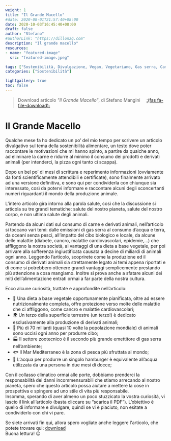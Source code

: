 ```yaml
---
weight: 1
title: "Il Grande Macello"
#date: 2020-08-01T21:57:40+08:00
date: 2020-10-03T16:45:40+08:00
draft: false
author: "Stefano"
#authorLink: "https://dillonzq.com"
description: "Il grande macello"
resources:
- name: "featured-image"
  src: "featured-image.jpeg"

tags: ["Sostenibilità, Divulgazione, Vegan, Vegetariano, Gas serra, Cambiamenti Climatici"]
categories: ["Sostenibilità"]

lightgallery: true
toc: false
---
```


> Download articolo _"Il Grande Macello"_, di Stefano Mangini &nbsp; &nbsp;  [:(fas fa-file-download):](/documents/ilgrandemacello.pdf)

# Il Grande Macello

Qualche mese fa ho dedicato un po’ del mio tempo per scrivere un articolo divulgativo sul tema della sostenibilità alimentare, un testo dove poter raccontare le motivazioni che mi hanno spinto, a partire da qualche anno, ad eliminare la carne e ridurre al minimo il consumo dei prodotti e derivati animali (per intenderci, la pizza ogni tanto ci scappa).  

Dopo un bel po’ di mesi di scrittura e reperimento informazioni (ovviamente da fonti scientificamente attendibili e certificate), sono finalmente arrivato ad una versione definitiva, e sono qui per condividerla con chiunque sia interessato, così da potervi informare e raccontare alcuni degli sconcertanti numeri riguardanti il mondo della produzione animale.  

L’intero articolo gira intorno alla parola salute, così che la discussione si articola su tre grandi tematiche: salute del nostro pianeta, salute del nostro corpo, e non ultima salute degli animali.  

Partendo da alcuni dati sul consumo di carne e derivati animali, nell’articolo si toccano vari temi: dalle emissioni di gas serra al consumo d’acqua e terra, da oceani senza pesci, all’impatto del cibo biologico e locale, da alcune delle malattie (diabete, cancro, malattie cardiovascolari, epidemie,…) che affliggono la nostra società, ai vantaggi di una dieta a base vegetale, per poi arrivare alla sofferenza ingiustificata causata a decine di miliardi di animali ogni anno.
Leggendo l’articolo, scoprirete come la produzione ed il consumo di derivati animali sia strettamente legato ai temi appena riportati e di come si potrebbero ottenere grandi vantaggi semplicemente prestando più attenzione a cosa mangiamo. Inoltre si prova anche a sfatare alcuni dei miti dell’alimentazione entrati ormai a far parte della nostra cultura.   

Ecco alcune curiosità, trattate e approfondite nell’articolo:  

- 🌱   Una dieta a base vegetale opportunamente pianificata, oltre ad essere nutrizionalmente completa, offre protezione verso molte delle malattie che ci affliggono, come cancro e malattie cardiovascolari;  
- 🌍   Un terzo della superficie terrestre (un terzo!) è dedicato esclusivamente alla produzione di derivati animali;   
- 🐄   Più di 70 miliardi (quasi 10 volte la popolazione mondiale) di animali sono uccisi ogni anno per produrre cibo;    
- 🏭   Il settore zootecnico è il secondo più grande emettitore di gas serra nell’ambiente;  
- 🐟   Il Mar Mediterraneo è la zona di pesca più sfruttata al mondo;  
- 🍔   L’acqua per produrre un singolo hamburger è equivalente all’acqua utilizzata da una persona in due mesi di docce;  

Con il collasso climatico ormai alle porte, dobbiamo prenderci la responsabilità dei danni incommensurabili che stiamo arrecando al nostro pianeta, spero che questo articolo possa aiutare a mettere la cose in prospettiva e spingere ad uno stile di vita più responsabile.  
Insomma, sperando di aver almeno un poco stuzzicato la vostra curiosità, vi lascio il link all’articolo (basta cliccare su “scarica il PDF”). L’obiettivo è quello di informare e divulgare, quindi se vi è piaciuto, non esitate a condividerlo con chi vi pare.  

Se siete arrivati fin qui, allora spero vogliate anche leggere l'articolo, che potete trovare qui: [download](/documents/ilgrandemacello.pdf)  
Buona lettura! :wink:
